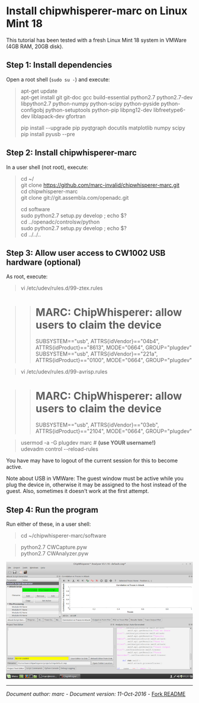 
Install chipwhisperer-marc on Linux Mint 18
===========================================

This tutorial has been tested with a fresh Linux Mint 18 system in VMWare
(4GB RAM, 20GB disk).

Step 1: Install dependencies
----------------------------

Open a root shell (`sudo su -`) and execute:

>	apt-get update  
>	apt-get install git git-doc gcc build-essential python2.7 python2.7-dev
                    libpython2.7 python-numpy python-scipy python-pyside
                    python-configobj python-setuptools python-pip libpng12-dev
                    libfreetype6-dev liblapack-dev gfortran   
>	
>   pip install --upgrade pip pyqtgraph docutils matplotlib numpy scipy  
>	pip install pyusb --pre  

Step 2: Install chipwhisperer-marc
----------------------------------

In a user shell (not root), execute:

>	cd ~/  
>	git clone https://github.com/marc-invalid/chipwhisperer-marc.git  
>	cd chipwhisperer-marc  
>	git clone git://git.assembla.com/openadc.git  
>	
>	cd software  
>	sudo python2.7 setup.py develop ; echo $?  
>	cd ../openadc/controlsw/python  
>	sudo python2.7 setup.py develop ; echo $?  
>	cd ../../..  


Step 3: Allow user access to CW1002 USB hardware (optional)
-----------------------------------------------------------

As root, execute:

>	vi /etc/udev/rules.d/99-ztex.rules  

>>	
>>	# MARC: ChipWhisperer: allow users to claim the device  
>>	SUBSYSTEM=="usb", ATTRS{idVendor}=="04b4", ATTRS{idProduct}=="8613", MODE="0664", GROUP="plugdev"  
>>	SUBSYSTEM=="usb", ATTRS{idVendor}=="221a", ATTRS{idProduct}=="0100", MODE="0664", GROUP="plugdev"  

>	vi /etc/udev/rules.d/99-avrisp.rules  

>>	
>>	# MARC: ChipWhisperer: allow users to claim the device  
>>	SUBSYSTEM=="usb", ATTRS{idVendor}=="03eb", ATTRS{idProduct}=="2104", MODE="0664", GROUP="plugdev"  

>	usermod -a -G plugdev marc   # __(use YOUR username!)__    
>	udevadm control --reload-rules  

You have may have to logout of the current session for this to
become active.

Note about USB in VMWare: The guest window must be active while
you plug the device in, otherwise it may be assigned to the host
instead of the guest. Also, sometimes it doesn't work at the
first attempt.


Step 4: Run the program
------------------------------------------------------

Run either of these, in a user shell:

>	cd ~/chipwhisperer-marc/software  

>	python2.7 CWCapture.pyw  
>	python2.7 CWAnalyzer.pyw  

![Screenshot of CWAnalyzer](CWAnalyzer.png)

________________________________________________________________________

_Document author: marc_ - _Document version: 11-Oct-2016_ - [Fork README](../../../README.md)
